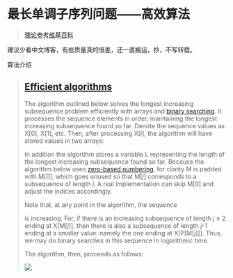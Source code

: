 # 最长单调子序列问题——高效算法

> [理论参考维基百科](https://en.wikipedia.org/wiki/Longest_increasing_subsequence)

建议少看中文博客，有些质量真的很差，还一直搬运，抄，不写转载。

算法介绍

> ## [Efficient algorithms](https://en.wikipedia.org/w/index.php?title=Longest_increasing_subsequence&action=edit&section=3)
>
> The algorithm outlined below solves the longest increasing subsequence problem efficiently with arrays and [binary searching](https://en.wikipedia.org/wiki/Binary_search). It processes the sequence elements in order, maintaining the longest increasing subsequence found so far. Denote the sequence values as X[0], X[1], etc. Then, after processing X[*i*], the algorithm will have stored values in two arrays:
>
> In addition the algorithm stores a variable L representing the length of the longest increasing subsequence found so far. Because the algorithm below uses [zero-based numbering](https://en.wikipedia.org/wiki/Zero-based_numbering), for clarity M is padded with M[0], which goes unused so that M[*j*] corresponds to a subsequence of length *j*. A real implementation can skip M[0] and adjust the indices accordingly.
>
> Note that, at any point in the algorithm, the sequence
>
> is increasing. For, if there is an increasing subsequence of length *j* ≥ 2 ending at X[M[*j*]], then there is also a subsequence of length *j*-1 ending at a smaller value: namely the one ending at X[P[M[*j*]]]. Thus, we may do binary searches in this sequence in logarithmic time.
>
> The algorithm, then, proceeds as follows:
>
> ![](.\img\LISDemo.gif)